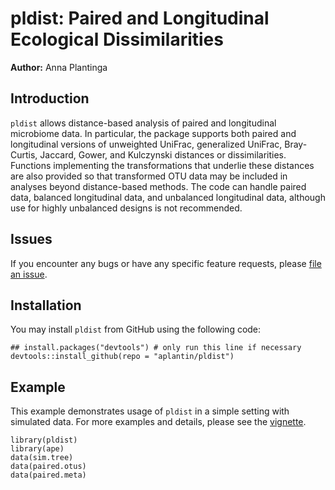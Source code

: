 # pldist: Paired and Longitudinal Ecological Dissimilarities 
**Author:** Anna Plantinga

## Introduction

`pldist` allows distance-based analysis of paired and longitudinal microbiome data. In particular, the package supports both paired and longitudinal versions of unweighted UniFrac, generalized UniFrac, Bray-Curtis, Jaccard, Gower, and Kulczynski distances or dissimilarities. Functions implementing the transformations that underlie these distances are also provided so that transformed OTU data may be included in analyses beyond distance-based methods. The code can handle paired data, balanced longitudinal data, and unbalanced longitudinal data, although use for highly unbalanced designs is not recommended.

## Issues

If you encounter any bugs or have any specific feature requests, please [file an issue](https://github.com/aplantin/pldist/issues). 

## Installation 

You may install `pldist` from GitHub using the following code: 

```{r install} 
## install.packages("devtools") # only run this line if necessary
devtools::install_github(repo = "aplantin/pldist")
```

## Example

This example demonstrates usage of `pldist` in a simple setting with simulated data. For more examples and details, please see the [vignette](https://github.com/aplantin/pldist/blob/master/vignettes/introduction.Rmd). 

```{r example} 
library(pldist)
library(ape) 
data(sim.tree)
data(paired.otus)
data(paired.meta)
``` 

